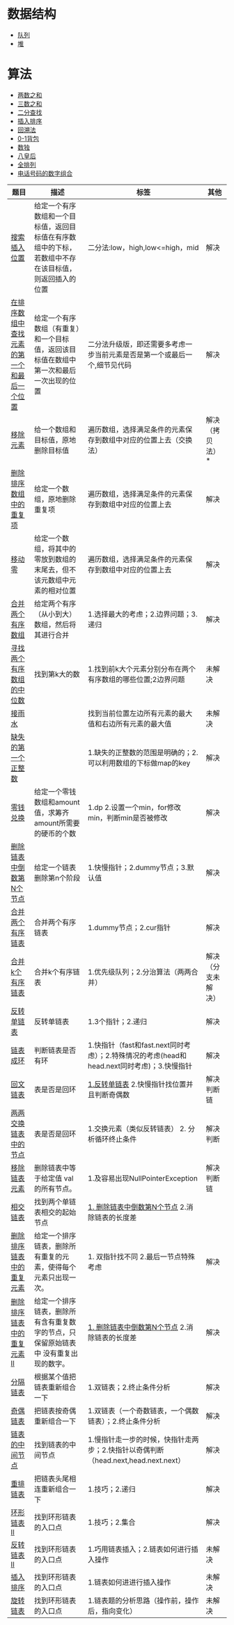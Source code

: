 # 数据结构
- [队列](https://github.com/htlAllen/data-structure-and-alghrithm/blob/master/notes/note-1.md)
- [堆](https://github.com/htlAllen/data-structure-and-alghrithm/blob/master/notes/note-7.md)
# 算法
- [两数之和](https://github.com/htlAllen/data-structure-and-alghrithm/blob/master/notes/note-2.md)
- [三数之和](https://github.com/htlAllen/data-structure-and-alghrithm/blob/master/notes/note-3.md)
- [二分查找](https://github.com/htlAllen/data-structure-and-alghrithm/blob/master/notes/note-5.md)
- [插入排序](https://github.com/htlAllen/data-structure-and-alghrithm/blob/master/notes/note-8.md)
- [回溯法](https://github.com/htlAllen/data-structure-and-alghrithm/blob/master/notes/note-15.md)
- [0-1背包](https://github.com/htlAllen/data-structure-and-alghrithm/blob/master/notes/note-16.md)
- [数独](https://github.com/htlAllen/data-structure-and-alghrithm/blob/master/notes/note-14.md)
- [八皇后](https://github.com/htlAllen/data-structure-and-alghrithm/blob/master/notes/note-13.md)
- [全排列](https://github.com/htlAllen/data-structure-and-alghrithm/blob/master/notes/note-11.md)
- [电话号码的数字组合](https://github.com/htlAllen/data-structure-and-alghrithm/blob/master/notes/note-10.md)

题目 | 描述 | 标签 | 其他
------------ | ------------- | ------------- | -------------
[搜索插入位置](./notes/note-17.md) | 给定一个有序数组和一个目标值，返回目标值在有序数组中的下标，若数组中不存在该目标值，则返回插入的位置 | 二分法:low，high,low<=high，mid | 解决
[在排序数组中查找元素的第一个和最后一个位置](./notes/note-18.md) | 给定一个有序数组（有重复）和一个目标值，返回该目标值在数组中第一次和最后一次出现的位置  | 二分法升级版，即还需要多考虑一步当前元素是否是第一个或最后一个,细节见代码 | 解决
[移除元素](./notes/note-19.md) | 给一个数组和目标值，原地删除目标值 | 遍历数组，选择满足条件的元素保存到数组中对应的位置上去（交换法） | 解决（拷贝法） *
[删除排序数组中的重复项]((./notes/note-20.md)) | 给定一个数组，原地删除重复项 | 遍历数组，选择满足条件的元素保存到数组中对应的位置上去 | 解决
[移动零](./notes/note-21.md) | 给定一个数组，将其中的零放到数组的末尾去，但不该元数组中元素的相对位置 | 遍历数组，选择满足条件的元素保存到数组中对应的位置上去 | 解决
[合并两个有序数组](./notes/note-21.md) | 给定两个有序（从小到大）数组，然后将其进行合并 | 1.选择最大的考虑；2.边界问题；3.递归 | 解决
[寻找两个有序数组的中位数](./notes/note-21.md) | 找到第k大的数 | 1.找到前k大个元素分别分布在两个有序数组的哪些位置;2边界问题 | 未解决
[接雨水](./notes/note-21.md) |  | 找到当前位置左边所有元素的最大值和右边所有元素的最大值 |未解决
[缺失的第一个正整数](./notes/note-21.md) |  | 1.缺失的正整数的范围是明确的；2.可以利用数组的下标做map的key | 解决
[零钱兑换](./notes/note-25.md) | 给定一个零钱数组和amount值，求筹齐amount所需要的硬币的个数 | 1.dp 2.设置一个min，for修改min，判断min是否被修改 | 解决
[删除链表中倒数第N个节点](./notes/note-27.md) | 给定一个链表删除第n个阶段 | 1.快慢指针；2.dummy节点；3.默认值 | 解决
[合并两个有序链表](./notes/note-26.md) | 合并两个有序链表 | 1.dummy节点；2.cur指针 | 解决
[合并k个有序链表](./notes/note-28.md) | 合并k个有序链表 | 1.优先级队列；2.分治算法（两两合并） | 解决（分支未解决）
[反转单链表](./notes/note-29.md) | 反转单链表 | 1.3个指针；2.递归| 解决
[链表成环](./notes/note-30.md) | 判断链表是否有环 | 1.快指针（fast和fast.next同时考虑）；2.特殊情况的考虑(head和head.next同时考虑)；3.快慢指针 | 解决
[回文链表](./notes/note-31.md) | 表是否是回环 | [1.反转单链表](./notes/note-29.md) 2.快慢指针找位置并且判断奇偶数 | 解决判断链
[两两交换链表中的节点](./notes/note-31.md) | 表是否是回环 | 1.交换元素（类似反转链表） 2. 分析循环终止条件 | 解决判断
[移除链表元素](./notes/note-31.md) | 删除链表中等于给定值 val 的所有节点。 | 1.及容易出现NullPointerException | 解决判断链
[相交链表](./notes/note-31.md) | 找到两个单链表相交的起始节点 | [1. 删除链表中倒数第N个节点](./notes/note-27.md) 2.消除链表的长度差 | 
[删除排序链表中的重复元素](./notes/note-35.md) | 给定一个排序链表，删除所有重复的元素，使得每个元素只出现一次。 | 1. 双指针找不同 2.最后一节点特殊考虑 | 解决 
[删除排序链表中的重复元素 II](./notes/note-36.md) | 给定一个排序链表，删除所有含有重复数字的节点，只保留原始链表中 没有重复出现的数字。 | [1. 删除链表中倒数第N个节点](./notes/note-27.md) 2.消除链表的长度差 | 解决
[分隔链表](./notes/note-37.md) | 根据某个值把链表重新组合一下 | 1.双链表；2.终止条件分析 | 解决 
[奇偶链表](./notes/note-39.md) | 把链表按奇偶重新组合一下 | 1.双链表（一个奇数链表，一个偶数链表）；2.终止条件分析 | 解决 
[链表的中间节点](./notes/note-38.md) | 找到链表的中间节点 | 1.慢指针走一步的时候，快指针走两步；2.快指针以奇偶判断（head.next,head.next.next） | 解决
[重排链表](./notes/note-38.md) | 把链表头尾相连重新组合一下 | 1.技巧；2.递归 | 解决
[环形链表 II](./notes/note-38.md) | 找到环形链表的入口点 | 1.技巧；2.集合 | 解决
[反转链表 II](./notes/note-38.md) | 找到环形链表的入口点 | 1.巧用链表插入；2.链表如何进行插入操作 | 未解决
[插入排序](./notes/note-38.md) | 找到环形链表的入口点 | 1.链表如何进进行插入操作 | 未解决
[旋转链表](./notes/note-38.md) | 找到环形链表的入口点 | 1.链表题的分析思路（操作前，操作后，指向变化） | 未解决


